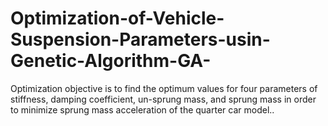 # Optimization-of-Vehicle-Suspension-Parameters-usin-Genetic-Algorithm-GA-
Optimization objective is to find the optimum values for four parameters of stiffness, damping coefficient, un-sprung mass, and sprung mass in order to minimize sprung mass acceleration of the quarter car model..  
